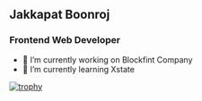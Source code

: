 ## Jakkapat Boonroj
### Frontend Web Developer

- 🔭 I’m currently working on Blockfint Company
- 🌱 I’m currently learning Xstate

[![trophy](https://github-profile-trophy.vercel.app/?username=jakapatb&theme=onedark)](https://github.com/ryo-ma/github-profile-trophy)
<!--
**jakapatb/jakapatb** is a ✨ _special_ ✨ repository because its `README.md` (this file) appears on your GitHub profile.

Here are some ideas to get you started:
- 👯 I’m looking to collaborate on ...
- 🤔 I’m looking for help with ...
- 💬 Ask me about ...
- 📫 How to reach me: ...
- 😄 Pronouns: ...
- ⚡ Fun fact: ...
-->
